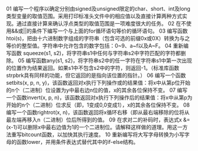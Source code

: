01 编写一个程序以确定分别由signed及unsigned限定的char、short、int及long类型变量的取值范围。采用打印标准头文件中的相应值以及直接计算两种方式实现。通过直接计算来确认浮点类型的取值范围是一项难度很大的任务。
02 在不使用&&或||的条件下编写一个与上面的for循环语句等价的循环语句。
03 编写函数htoi(s)，把由十六进制数字组成的字符串（包含可选的前缀0x或0X）转换为与之等价的整型值。字符串中允许包含的数字包括：0~9、a~f以及A~F。
04 重新编写函数 squeeze(s1, s2)，将字符串s1中任何与字符串s2中字符匹配的字符都删除。
05 编写函数any(s1, s2)，将字符串s2中的任一字符在字符串s1中第一次出现的位置作为结果返回。如果s1中不包含s2中的字符，则返回-1。（标准库函数strpbrk具有同样的功能，但它返回的是指向该位置的指针。）
06 编写一个函数setbits(x, p, n, y)，该函数返回对x执行下列操作或的结果值：将x中从第p位开始的n个（二进制）位设置为y中最右边n位的值，x的其余各位保持不变。
07 编写一个函数invert(x, p, n)，该函数返回对x执行下列操作后的结果值：将x中从第p为开始的n个（二进制）位求反（即，1变成0,0变成1），x的其余各位保持不变。
08 编写一个函数rightrot(x, n)，该函数返回将x循环右移（即从最右端移除的位将从最左端再移入n（二进制）位后所得到的值。
09 在求对二的补码时，表达式x &= (x-1)可以删除x中最右边值为1的一个二进制位。请解释这样做的道理。用这一方法重写bitcount函数，以加快其执行速度。
10 重新编写将大写字母转换为小写字母的函数lower，并用条件表达式替代其中的if-else结构。
